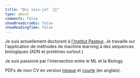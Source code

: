 ```yaml
---
title: "Qui suis-je?  👨‍💻"
type: about
comments: false
showBreadcrumbs: false
showReadingTime: false
---
```


Je suis actuellement doctorant à [l'Institut Pasteur](https://research.pasteur.fr/en/). Je travaille sur l'application de méthodes de machine learning à des séquences biologiques (ADN et protéines surtout.)

Je suis passioné par l'intersection entre le ML et la Biology. 

PDFs de mon CV en version [longue](/files/resume-long.pdf) et [courte](/files/resume.pdf)  (en anglais).
